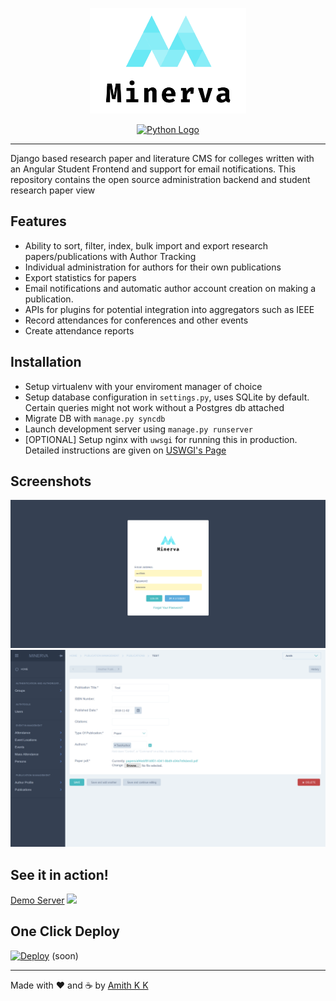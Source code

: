 
<p align="center"><img src="https://github.com/amithkk/Minerva/raw/master/logo_transparent.png" alt="Minerva Logo" width="250"/></p>
<p align="center"><a href="https://www.python.org/"><img src="http://ForTheBadge.com/images/badges/made-with-python.svg" alt="Python Logo"/></a></p>



---

Django based research paper and literature CMS for colleges written with an Angular Student Frontend and support for email notifications. This repository contains the open source administration backend and student research paper view

## Features
 - Ability to sort, filter, index, bulk import and export research papers/publications with Author Tracking
 - Individual administration for authors for their own publications
 - Export statistics for papers 
 - Email notifications and automatic author account creation on making a publication.
 - APIs for plugins for potential integration into aggregators such as IEEE
 - Record attendances for conferences and other events
 - Create attendance reports
 
## Installation
 - Setup virtualenv with your enviroment manager of choice
 - Setup database configuration in `settings.py`, uses SQLite by default. Certain queries might not work without a Postgres db attached
 - Migrate DB with `manage.py syncdb`
 - Launch development server using `manage.py runserver`
 - \[OPTIONAL\] Setup nginx with `uwsgi` for running this in production. Detailed instructions are given on [USWGI's Page](https://uwsgi-docs.readthedocs.io/en/latest/tutorials/Django_and_nginx.html)


## Screenshots

![Login](https://github.com/amithkk/Minerva/raw/master/docs/login.png)
![Add Paper](https://github.com/amithkk/Minerva/raw/master/docs/addpaper.png)


 
## See it in action!
  [Demo Server](http://demo.amithkk.com/minerva) ![](https://img.shields.io/badge/webapp-down-red.svg)
  
  
## One Click Deploy
  [![Deploy](https://www.herokucdn.com/deploy/button.svg)](https://heroku.com/deploy) (soon)

---
Made with ❤ and ☕ by [Amith K K](https://amithkk.github.io)
